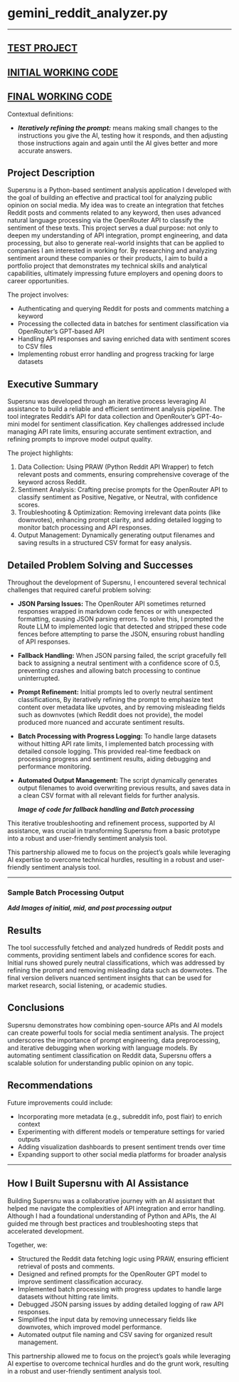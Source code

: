 # gemini_reddit_analyzer.py

---
[TEST PROJECT](https://docs.google.com/spreadsheets/d/11V__bxurXwEG23HJdENZdlPvy8ZaOWDwOlkjBjat9Hw/edit?usp=sharing)
---
[INITIAL WORKING CODE](https://github.com/cullenmccutcheon/Data-Projects-TripleTen/blob/main/Openrouter%20Integrated%20Python3%20Sentiment%20Analyzer/sentiment_analysis_openrouter.py)
---
[FINAL WORKING CODE](https://github.com/cullenmccutcheon/Data-Projects-TripleTen/tree/main/Openrouter%20Integrated%20Python3%20Sentiment%20Analyzer#:~:text=3%20days%20ago-,gemini_reddit_analyzer.py,-Create%20gemini_reddit_analyzer.py)
---
Contextual definitions:
- ***Iteratively refining the prompt:*** means making small changes to the instructions you give the AI, testing how it responds, and then adjusting those instructions again and again until the AI gives better and more accurate answers.

## Project Description

Supersnu is a Python-based sentiment analysis application I developed with the goal of building an effective and practical tool for analyzing public opinion on social media. My idea was to create an integration that fetches Reddit posts and comments related to any keyword, then uses advanced natural language processing via the OpenRouter API to classify the sentiment of these texts. This project serves a dual purpose: not only to deepen my understanding of API integration, prompt engineering, and data processing, but also to generate real-world insights that can be applied to companies I am interested in working for. By researching and analyzing sentiment around these companies or their products, I aim to build a portfolio project that demonstrates my technical skills and analytical capabilities, ultimately impressing future employers and opening doors to career opportunities.

The project involves:

- Authenticating and querying Reddit for posts and comments matching a keyword
- Processing the collected data in batches for sentiment classification via OpenRouter’s GPT-based API
- Handling API responses and saving enriched data with sentiment scores to CSV files
- Implementing robust error handling and progress tracking for large datasets

## Executive Summary

Supersnu was developed through an iterative process leveraging AI assistance to build a reliable and efficient sentiment analysis pipeline. The tool integrates Reddit’s API for data collection and OpenRouter’s GPT-4o-mini model for sentiment classification. Key challenges addressed include managing API rate limits, ensuring accurate sentiment extraction, and refining prompts to improve model output quality.

The project highlights:

1. Data Collection: Using PRAW (Python Reddit API Wrapper) to fetch relevant posts and comments, ensuring comprehensive coverage of the keyword across Reddit.
2. Sentiment Analysis: Crafting precise prompts for the OpenRouter API to classify sentiment as Positive, Negative, or Neutral, with confidence scores.
3. Troubleshooting & Optimization: Removing irrelevant data points (like downvotes), enhancing prompt clarity, and adding detailed logging to monitor batch processing and API responses.
4. Output Management: Dynamically generating output filenames and saving results in a structured CSV format for easy analysis.

## Detailed Problem Solving and Successes

Throughout the development of Supersnu, I encountered several technical challenges that required careful problem solving:

- **JSON Parsing Issues:** The OpenRouter API sometimes returned responses wrapped in markdown code fences or with unexpected formatting, causing JSON parsing errors. To solve this, I prompted the Route LLM to implemented logic that detected and stripped these code fences before attempting to parse the JSON, ensuring robust handling of API responses.
- **Fallback Handling:** When JSON parsing failed, the script gracefully fell back to assigning a neutral sentiment with a confidence score of 0.5, preventing crashes and allowing batch processing to continue uninterrupted.
- **Prompt Refinement:** Initial prompts led to overly neutral sentiment classifications, By iteratively refining the prompt to emphasize text content over metadata like upvotes, and by removing misleading fields such as downvotes (which Reddit does not provide), the model produced more nuanced and accurate sentiment results.
- **Batch Processing with Progress Logging:** To handle large datasets without hitting API rate limits, I implemented batch processing with detailed console logging. This provided real-time feedback on processing progress and sentiment results, aiding debugging and performance monitoring.
- **Automated Output Management:** The script dynamically generates output filenames to avoid overwriting previous results, and saves data in a clean CSV format with all relevant fields for further analysis.

  ***Image of code for fallback handling and Batch processing***

This iterative troubleshooting and refinement process, supported by AI assistance, was crucial in transforming Supersnu from a basic prototype into a robust and user-friendly sentiment analysis tool.

This partnership allowed me to focus on the project’s goals while leveraging AI expertise to overcome technical hurdles, resulting in a robust and user-friendly sentiment analysis tool.

---

### Sample Batch Processing Output

***Add Images of initial, mid, and post processing output***

## Results

The tool successfully fetched and analyzed hundreds of Reddit posts and comments, providing sentiment labels and confidence scores for each. Initial runs showed purely neutral classifications, which was addressed by refining the prompt and removing misleading data such as downvotes. The final version delivers nuanced sentiment insights that can be used for market research, social listening, or academic studies.

## Conclusions

Supersnu demonstrates how combining open-source APIs and AI models can create powerful tools for social media sentiment analysis. The project underscores the importance of prompt engineering, data preprocessing, and iterative debugging when working with language models. By automating sentiment classification on Reddit data, Supersnu offers a scalable solution for understanding public opinion on any topic.

## Recommendations

Future improvements could include:

- Incorporating more metadata (e.g., subreddit info, post flair) to enrich context
- Experimenting with different models or temperature settings for varied outputs
- Adding visualization dashboards to present sentiment trends over time
- Expanding support to other social media platforms for broader analysis

---

## How I Built Supersnu with AI Assistance

Building Supersnu was a collaborative journey with an AI assistant that helped me navigate the complexities of API integration and error handling. Although I had a foundational understanding of Python and APIs, the AI guided me through best practices and troubleshooting steps that accelerated development.

Together, we:

- Structured the Reddit data fetching logic using PRAW, ensuring efficient retrieval of posts and comments.
- Designed and refined prompts for the OpenRouter GPT model to improve sentiment classification accuracy.
- Implemented batch processing with progress updates to handle large datasets without hitting rate limits.
- Debugged JSON parsing issues by adding detailed logging of raw API responses.
- Simplified the input data by removing unnecessary fields like downvotes, which improved model performance.
- Automated output file naming and CSV saving for organized result management.

This partnership allowed me to focus on the project’s goals while leveraging AI expertise to overcome technical hurdles and do the grunt work, resulting in a robust and user-friendly sentiment analysis tool.
